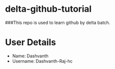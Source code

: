 # delta-github-tutorial
###This repo is used to learn github by delta batch.


# User Details
- Name: Dashvanth
- Username: Dashvanth-Raj-hc
